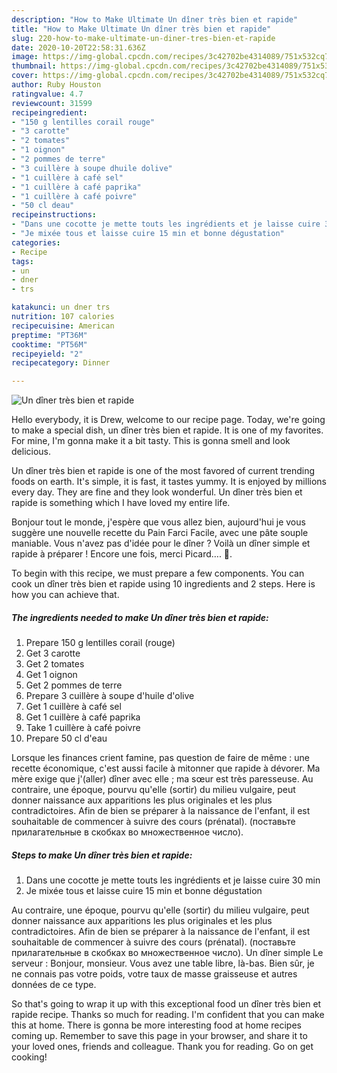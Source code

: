 ```yaml
---
description: "How to Make Ultimate Un dîner très bien et rapide"
title: "How to Make Ultimate Un dîner très bien et rapide"
slug: 220-how-to-make-ultimate-un-diner-tres-bien-et-rapide
date: 2020-10-20T22:58:31.636Z
image: https://img-global.cpcdn.com/recipes/3c42702be4314089/751x532cq70/un-diner-tres-bien-et-rapide-photo-principale-de-la-recette.jpg
thumbnail: https://img-global.cpcdn.com/recipes/3c42702be4314089/751x532cq70/un-diner-tres-bien-et-rapide-photo-principale-de-la-recette.jpg
cover: https://img-global.cpcdn.com/recipes/3c42702be4314089/751x532cq70/un-diner-tres-bien-et-rapide-photo-principale-de-la-recette.jpg
author: Ruby Houston
ratingvalue: 4.7
reviewcount: 31599
recipeingredient:
- "150 g lentilles corail rouge"
- "3 carotte"
- "2 tomates"
- "1 oignon"
- "2 pommes de terre"
- "3 cuillère à soupe dhuile dolive"
- "1 cuillère à café sel"
- "1 cuillère à café paprika"
- "1 cuillère à café poivre"
- "50 cl deau"
recipeinstructions:
- "Dans une cocotte je mette touts les ingrédients et je laisse cuire 30 min"
- "Je mixée tous et laisse cuire 15 min et bonne dégustation"
categories:
- Recipe
tags:
- un
- dner
- trs

katakunci: un dner trs 
nutrition: 107 calories
recipecuisine: American
preptime: "PT36M"
cooktime: "PT56M"
recipeyield: "2"
recipecategory: Dinner

---
```



![Un dîner très bien et rapide](https://img-global.cpcdn.com/recipes/3c42702be4314089/751x532cq70/un-diner-tres-bien-et-rapide-photo-principale-de-la-recette.jpg)

Hello everybody, it is Drew, welcome to our recipe page. Today, we're going to make a special dish, un dîner très bien et rapide. It is one of my favorites. For mine, I'm gonna make it a bit tasty. This is gonna smell and look delicious.

Un dîner très bien et rapide is one of the most favored of current trending foods on earth. It's simple, it is fast, it tastes yummy. It is enjoyed by millions every day. They are fine and they look wonderful. Un dîner très bien et rapide is something which I have loved my entire life.

Bonjour tout le monde, j&#39;espère que vous allez bien, aujourd&#39;hui je vous suggère une nouvelle recette du Pain Farci Facile, avec une pâte souple maniable. Vous n&#39;avez pas d&#39;idée pour le dîner ? Voilà un dîner simple et rapide à préparer ! Encore une fois, merci Picard…. 🙂.


To begin with this recipe, we must prepare a few components. You can cook un dîner très bien et rapide using 10 ingredients and 2 steps. Here is how you can achieve that.

<!--inarticleads1-->

##### The ingredients needed to make Un dîner très bien et rapide:

1. Prepare 150 g lentilles corail (rouge)
1. Get 3 carotte
1. Get 2 tomates
1. Get 1 oignon
1. Get 2 pommes de terre
1. Prepare 3 cuillère à soupe d&#39;huile d&#39;olive
1. Get 1 cuillère à café sel
1. Get 1 cuillère à café paprika
1. Take 1 cuillère à café poivre
1. Prepare 50 cl d&#39;eau


Lorsque les finances crient famine, pas question de faire de même : une recette économique, c&#39;est aussi facile à mitonner que rapide à dévorer. Ma mère exige que j&#39;(aller) dîner avec elle ; ma sœur est très paresseuse. Au contraire, une époque, pourvu qu&#39;elle (sortir) du milieu vulgaire, peut donner naissance aux apparitions les plus originales et les plus contradictoires. Afin de bien se préparer à la naissance de l&#39;enfant, il est souhaitable de commencer à suivre des cours (prénatal). (поставьте прилагательные в скобках во множественное число). 

<!--inarticleads2-->

##### Steps to make Un dîner très bien et rapide:

1. Dans une cocotte je mette touts les ingrédients et je laisse cuire 30 min
1. Je mixée tous et laisse cuire 15 min et bonne dégustation


Au contraire, une époque, pourvu qu&#39;elle (sortir) du milieu vulgaire, peut donner naissance aux apparitions les plus originales et les plus contradictoires. Afin de bien se préparer à la naissance de l&#39;enfant, il est souhaitable de commencer à suivre des cours (prénatal). (поставьте прилагательные в скобках во множественное число). Un dîner simple Le serveur : Bonjour, monsieur. Vous avez une table libre, là-bas. Bien sûr, je ne connais pas votre poids, votre taux de masse graisseuse et autres données de ce type. 

So that's going to wrap it up with this exceptional food un dîner très bien et rapide recipe. Thanks so much for reading. I'm confident that you can make this at home. There is gonna be more interesting food at home recipes coming up. Remember to save this page in your browser, and share it to your loved ones, friends and colleague. Thank you for reading. Go on get cooking!
